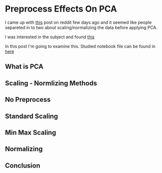 # Preprocess Effects On PCA

I came up with [this](https://www.reddit.com/r/datascience/comments/x89x48/is_it_normal_that_more_than_90_of_the_pca/?utm_source=share&utm_medium=ios_app&utm_name=iossmf) post on reddit few days ago and it seemed like people separeted in to two about scaling/normalizing the data before applying PCA.

I was interested in the subject and found [this](https://stats.stackexchange.com/questions/69157/why-do-we-need-to-normalize-data-before-principal-component-analysis-pca)

In this post I'm going to examine this. Studied notebook file can be found in [here](./notebooks/Prepocessing_effects_on_PCA.ipynb)

## What is PCA


## Scaling - Normlizing Methods


## No Preprocess


## Standard Scaling


## Min Max Scaling


## Normalizing


## Conclusion